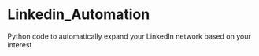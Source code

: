 # Linkedin_Automation
Python code to automatically expand your LinkedIn network based on your interest
